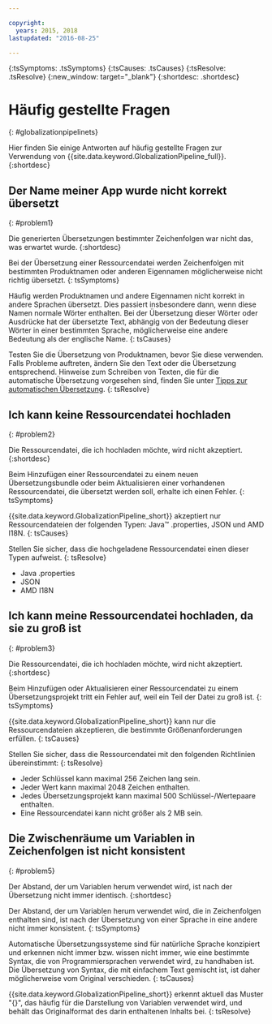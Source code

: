 ```yaml
---

copyright:
  years: 2015, 2018
lastupdated: "2016-08-25"

---
```


{:tsSymptoms: .tsSymptoms} 
{:tsCauses: .tsCauses} 
{:tsResolve: .tsResolve} 
{:new_window: target="_blank"}
{:shortdesc: .shortdesc}

# Häufig gestellte Fragen
{: #globalizationpipelinets}

Hier finden Sie einige Antworten auf häufig gestellte Fragen zur Verwendung von {{site.data.keyword.GlobalizationPipeline_full}}. 
{:shortdesc}


## Der Name meiner App wurde nicht korrekt übersetzt
{: #problem1}

Die generierten Übersetzungen bestimmter Zeichenfolgen war nicht das, was erwartet wurde.
{:shortdesc}

Bei der Übersetzung einer Ressourcendatei werden Zeichenfolgen mit bestimmten Produktnamen oder anderen Eigennamen möglicherweise nicht richtig übersetzt.
{: tsSymptoms}

Häufig werden Produktnamen und andere Eigennamen nicht korrekt in andere Sprachen übersetzt. Dies passiert insbesondere dann, wenn diese Namen normale Wörter enthalten. Bei der Übersetzung dieser Wörter oder Ausdrücke hat der übersetzte Text, abhängig von der Bedeutung dieser Wörter in einer bestimmten Sprache, möglicherweise eine andere Bedeutung als der englische Name.
{: tsCauses}

Testen Sie die Übersetzung von Produktnamen, bevor Sie diese verwenden. Falls Probleme auftreten, ändern Sie den Text oder die Übersetzung entsprechend. Hinweise zum Schreiben von Texten, die für die automatische Übersetzung vorgesehen sind, finden Sie unter [Tipps zur automatischen Übersetzung](/docs/services/GlobalizationPipeline/tips.html#globalizationpipeline_tips).
{: tsResolve}



## Ich kann keine Ressourcendatei hochladen
{: #problem2}

Die Ressourcendatei, die ich hochladen möchte, wird nicht akzeptiert.
{:shortdesc}

Beim Hinzufügen einer Ressourcendatei zu einem neuen Übersetzungsbundle oder beim Aktualisieren einer vorhandenen Ressourcendatei, die übersetzt werden soll, erhalte ich einen Fehler.
{: tsSymptoms}

{{site.data.keyword.GlobalizationPipeline_short}} akzeptiert nur Ressourcendateien der folgenden Typen: Java™ .properties, JSON und AMD I18N.
{: tsCauses}

Stellen Sie sicher, dass die hochgeladene Ressourcendatei einen dieser Typen aufweist.
{: tsResolve}
* Java .properties
* JSON
* AMD I18N



## Ich kann meine Ressourcendatei hochladen, da sie zu groß ist
{: #problem3}

Die Ressourcendatei, die ich hochladen möchte, wird nicht akzeptiert.
{:shortdesc}

Beim Hinzufügen oder Aktualisieren einer Ressourcendatei zu einem Übersetzungsprojekt tritt ein Fehler auf, weil ein Teil der Datei zu groß ist.
{: tsSymptoms}

{{site.data.keyword.GlobalizationPipeline_short}} kann nur die Ressourcendateien akzeptieren, die bestimmte Größenanforderungen erfüllen.
{: tsCauses}

Stellen Sie sicher, dass die Ressourcendatei mit den folgenden Richtlinien übereinstimmt:
{: tsResolve}
* Jeder Schlüssel kann maximal 256 Zeichen lang sein.
* Jeder Wert kann maximal 2048 Zeichen enthalten.
* Jedes Übersetzungsprojekt kann maximal 500 Schlüssel-/Wertepaare enthalten.
* Eine Ressourcendatei kann nicht größer als 2 MB sein.



## Die Zwischenräume um Variablen in Zeichenfolgen ist nicht konsistent
{: #problem5}

Der Abstand, der um Variablen herum verwendet wird, ist nach der Übersetzung nicht immer identisch.
{:shortdesc}

Der Abstand, der um Variablen herum verwendet wird, die in Zeichenfolgen enthalten sind, ist nach der Übersetzung von einer Sprache in eine andere nicht immer konsistent.
{: tsSymptoms}

Automatische Übersetzungssysteme sind für natürliche Sprache konzipiert und erkennen nicht immer bzw. wissen nicht immer, wie eine bestimmte Syntax, die von Programmiersprachen verwendet wird, zu handhaben ist. Die Übersetzung von Syntax, die mit einfachem Text gemischt ist, ist daher möglicherweise vom Original verschieden.
{: tsCauses}

{{site.data.keyword.GlobalizationPipeline_short}} erkennt aktuell das Muster "{}", das häufig für die Darstellung von Variablen verwendet wird, und behält das Originalformat des darin enthaltenen Inhalts bei.
{: tsResolve}
